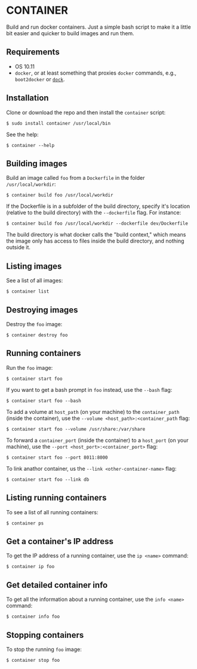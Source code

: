 CONTAINER
=========

Build and run docker containers. Just a simple bash script to make it 
a little bit easier and quicker to build images and run them.


Requirements
------------

* OS 10.11
* `docker`, or at least something that proxies `docker` commands, 
  e.g., `boot2docker` or [`dock`](https://github.com/jtpaasch/dock).


Installation
------------

Clone or download the repo and then install the `container` script:

    $ sudo install container /usr/local/bin

See the help:

    $ container --help


Building images
---------------

Build an image called `foo` from a `Dockerfile` in the folder 
`/usr/local/workdir`:

    $ container build foo /usr/local/workdir

If the Dockerfile is in a subfolder of the build directory, specify it's 
location (relative to the build directory) with the `--dockerfile` flag. 
For instance:

    $ container build foo /usr/local/workdir --dockerfile dev/Dockerfile

The build directory is what docker calls the "build context," which means 
the image only has access to files inside the build directory, and nothing 
outside it.


Listing images
--------------

See a list of all images:

    $ container list


Destroying images
-----------------

Destroy the `foo` image:

    $ container destroy foo


Running containers
------------------

Run the `foo` image:

    $ container start foo

If you want to get a bash prompt in `foo` instead, use the `--bash` flag:

    $ container start foo --bash

To add a volume at `host_path` (on your machine) to the `container_path` 
(inside the container), use the `--volume <host_path>:<container_path` flag:

    $ container start foo --volume /usr/share:/var/share

To forward a `container_port` (inside the container) to a `host_port`
(on your machine), use the `--port <host_port>:<container_port>` flag:

    $ container start foo --port 8011:8000

To link anathor container, us the `--link <other-container-name>` flag:

    $ container start foo --link db


Listing running containers
--------------------------

To see a list of all running containers:

    $ container ps


Get a container's IP address
----------------------------

To get the IP address of a running container, use the `ip <name>` command:

    $ container ip foo


Get detailed container info
---------------------------

To get all the information about a running container, use the 
`info <name>` command:

    $ container info foo


Stopping containers
-------------------

To stop the running `foo` image:

    $ container stop foo

